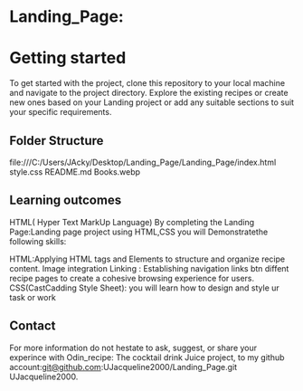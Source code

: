 # Landing_Page:
# Getting started
To get started with the project, clone this repository to your local machine and navigate to the project directory. Explore the existing recipes or create new ones based on your Landing project or add any suitable sections to suit your specific requirements.
## Folder Structure
file:///C:/Users/JAcky/Desktop/Landing_Page/Landing_Page/index.html style.css README.md Books.webp
## Learning outcomes
HTML( Hyper Text MarkUp Language) By completing the Landing Page:Landing page project using HTML,CSS you will Demonstratethe following skills:

HTML:Applying HTML tags and Elements to structure and organize recipe content.
Image integration
Linking : Establishing navigation links btn diffent recipe pages to create a cohesive browsing experience for users.
CSS(CastCadding Style Sheet): you will learn how to design and style ur task or work
## Contact 
For more information do not hestate to ask, suggest, or share your experince with Odin_recipe: The cocktail drink Juice project, to my github account:git@github.com:UJacqueline2000/Landing_Page.git UJacqueline2000.

